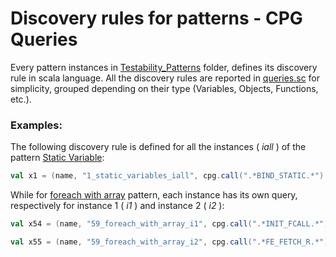 # Discovery rules for patterns - CPG Queries

Every pattern instances in [Testability_Patterns](https://github.com/enferas/TestabilityTarpits/tree/main/PHP/TestabilityPatterns) folder, defines its discovery rule in scala language. 
All the discovery rules are reported in [queries.sc](https://github.com/enferas/TestabilityTarpits/blob/main/PHP/queries/quries.sc) for simplicity, grouped depending on their type (Variables, Objects, Functions, etc.). 

### Examples:

The following discovery rule is defined for all the instances ( _iall_ ) of the pattern [Static Variable](https://github.com/enferas/TestabilityTarpits/tree/main/PHP/TestabilityPatterns/1_static_variables): 

```scala
val x1 = (name, "1_static_variables_iall", cpg.call(".*BIND_STATIC.*").size);
```

While for [foreach with array](https://github.com/enferas/TestabilityTarpits/tree/main/PHP/TestabilityPatterns/59_foreach_with_array) pattern, each instance has its own query, respectively for instance 1 ( _i1_ ) and instance 2 ( _i2_ ):

```scala
val x54 = (name, "59_foreach_with_array_i1", cpg.call(".*INIT_FCALL.*").argument.order(2).code("array_keys").size);

val x55 = (name, "59_foreach_with_array_i2", cpg.call(".*FE_FETCH_R.*").size);
```

